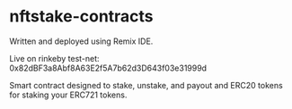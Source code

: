 # nftstake-contracts

Written and deployed using Remix IDE.

Live on rinkeby test-net: 0x82dBF3a8Abf8A63E2f5A7b62d3D643f03e31999d

Smart contract designed to stake, unstake, and payout and ERC20 tokens for staking your ERC721 tokens.

